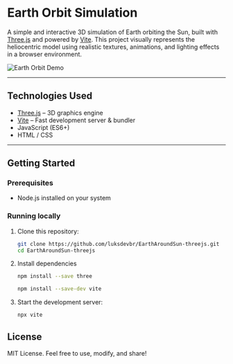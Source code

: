 # Earth Orbit Simulation

A simple and interactive 3D simulation of Earth orbiting the Sun, built with [Three.js](https://threejs.org/) and powered by [Vite](https://vitejs.dev/). This project visually represents the heliocentric model using realistic textures, animations, and lighting effects in a browser environment.

![Earth Orbit Demo](./assets/demo.gif)

---

## Technologies Used

- [Three.js](https://threejs.org/) – 3D graphics engine
- [Vite](https://vitejs.dev/) – Fast development server & bundler
- JavaScript (ES6+)
- HTML / CSS

---

## Getting Started

### Prerequisites

- Node.js installed on your system

### Running locally

1. Clone this repository:

   ```bash
   git clone https://github.com/luksdevbr/EarthAroundSun-threejs.git
   cd EarthAroundSun-threejs
   ```
2. Install dependencies
    
    ```bash
    npm install --save three  

    npm install --save-dev vite
    ```
3. Start the development server:
    
    ```bash
    npx vite
    ```
## License

MIT License. Feel free to use, modify, and share!
